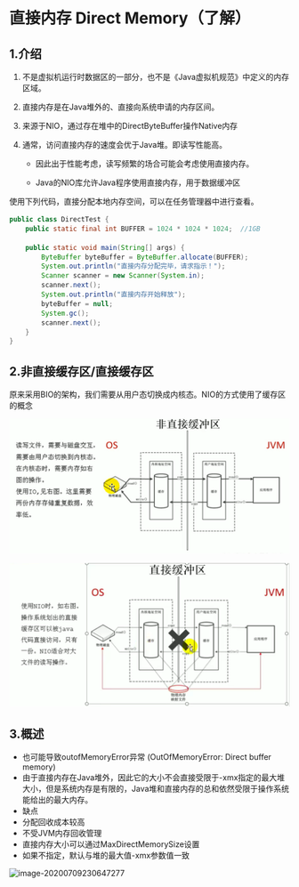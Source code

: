 # 直接内存 Direct Memory（了解）

## 1.介绍

1. 不是虚拟机运行时数据区的一部分，也不是《Java虚拟机规范》中定义的内存区域。

2. 直接内存是在Java堆外的、直接向系统申请的内存区间。

3. 来源于NIO，通过存在堆中的DirectByteBuffer操作Native内存

4. 通常，访问直接内存的速度会优于Java堆。即读写性能高。

   - 因此出于性能考虑，读写频繁的场合可能会考虑使用直接内存。

   - Java的NIO库允许Java程序使用直接内存，用于数据缓冲区

使用下列代码，直接分配本地内存空间，可以在任务管理器中进行查看。

```java
public class DirectTest {
    public static final int BUFFER = 1024 * 1024 * 1024;  //1GB

    public static void main(String[] args) {
        ByteBuffer byteBuffer = ByteBuffer.allocate(BUFFER);
        System.out.println("直接内存分配完毕，请求指示！");
        Scanner scanner = new Scanner(System.in);
        scanner.next();
        System.out.println("直接内存开始释放");
        byteBuffer = null;
        System.gc();
        scanner.next();
    }
}
```



## 2.非直接缓存区/直接缓存区

原来采用BIO的架构，我们需要从用户态切换成内核态。NIO的方式使用了缓存区的概念

![image-20200709170907611](img/a171a5aa08054d17a3e016fcae5cac7e.png)



![image-20211225211702486](img/image-20211225211702486.png)





## 3.概述

- 也可能导致outofMemoryError异常 	(OutOfMemoryError: Direct buffer memory)
- 由于直接内存在Java堆外，因此它的大小不会直接受限于-xmx指定的最大堆大小，但是系统内存是有限的，Java堆和直接内存的总和依然受限于操作系统能给出的最大内存。
-  缺点
  - 分配回收成本较高
  - 不受JVM内存回收管理
- 直接内存大小可以通过MaxDirectMemorySize设置
- 如果不指定，默认与堆的最大值-xmx参数值一致





![image-20200709230647277](http://image.moguit.cn/3a47858459724743a272c6a2d5e4c9b5)